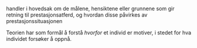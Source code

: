 handler i hovedsak om de målene, hensiktene eller grunnene som gir retning til prestasjonsatferd, og hvordan disse påvirkes av prestasjonssituasjonen

Teorien har som formål å forstå *hvorfor* et individ er motiver, i stedet for hva individet forsøker å oppnå.
